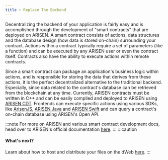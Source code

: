 ```yaml
---
title : Replace The Backend
---
```



Decentralizing the backend of your application is fairly easy and is accomplished through the development of "smart contracts" that are deployed on ARISEN. A smart contract consists of actions, data structures and the database design (how data is stored on-chain) surrounding your contract. Actions within a contract typically require a set of parameters (like a function) and can be executed by any ARISEN user or even the contract itself. Contracts also have the ability to execute actions within remote contracts.

Since a smart contract can package an application's business logic within actions, and is responsible for storing the data that derives from these actions, it is the perfect decentralized alternative to the traditional backend. Especially, since data related to the contract's database can be retrieved from the blockchain at any time. Currently, ARISEN contracts must be written in C++ and can be easily compiled and deployed to ARISEN using [ARISEN CDT](https://github.com/arisenio/arisen.cdt). Frontends can execute specific actions using various SDKs, like [ArisenJS](https://github.com/arisenio/arisenjsv1), [ARISEN Java](https://github.com/arisenio/arisen-java) and [ARISEN Swift](https://github.com/arisenio/arisen-swift) and can query a contract's on-chain database using ARISEN's Open API.

:::note
For more on ARISEN and various smart contract development docs, head over to ARISEN's official documentation [here](https://developers.arisen.network).
:::
:::caution
#### What's next?
Learn about how to host and distribute your files on the dWeb [here](/basics/distributing-files).
:::